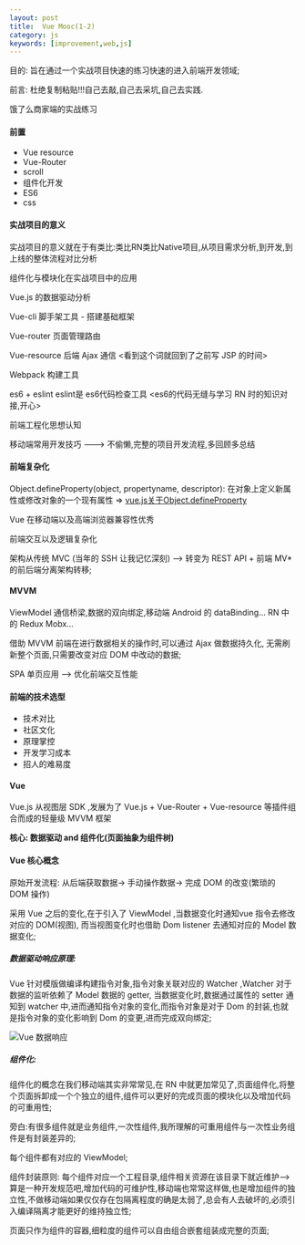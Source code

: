 ```yaml
---
layout: post
title:  Vue Mooc(1-2)
category: js
keywords: [improvement,web,js]
---
```


目的: 旨在通过一个实战项目快速的练习快速的进入前端开发领域;

前言: 杜绝复制粘贴!!!自己去敲,自己去采坑,自己去实践.

饿了么商家端的实战练习

#### 前置

* Vue resource  
* Vue-Router   
* scroll  
* 组件化开发  
* ES6    
* css

#### 实战项目的意义

实战项目的意义就在于有类比:类比RN类比Native项目,从项目需求分析,到开发,到上线的整体流程对比分析

组件化与模块化在实战项目中的应用

Vue.js 的数据驱动分析

Vue-cli 脚手架工具 - 搭建基础框架

Vue-router 页面管理路由   

Vue-resource 后端 Ajax 通信 <看到这个词就回到了之前写 JSP 的时间>  

Webpack 构建工具        

es6 + eslint eslint是 es6代码检查工具 <es6的代码无缝与学习 RN 时的知识对接,开心>  

前端工程化思想认知        

移动端常用开发技巧 --->  不偷懒,完整的项目开发流程,多回顾多总结   

#### 前端复杂化

Object.defineProperty(object, propertyname, descriptor): 在对象上定义新属性或修改对象的一个现有属性  => [vue.js关于Object.defineProperty](https://www.jianshu.com/p/07ba2b0c8fca)

Vue 在移动端以及高端浏览器兼容性优秀      

前端交互以及逻辑复杂化          

架构从传统 MVC (当年的 SSH 让我记忆深刻) --> 转变为 REST API + 前端 MV* 的前后端分离架构转移;

#### MVVM

ViewModel 通信桥梁,数据的双向绑定,移动端 Android 的 dataBinding... RN 中的 Redux Mobx...  

借助 MVVM 前端在进行数据相关的操作时,可以通过 Ajax 做数据持久化, 无需刷新整个页面,只需要改变对应 DOM 中改动的数据;

SPA 单页应用 --> 优化前端交互性能

#### 前端的技术选型

* 技术对比         
* 社区文化          
* 原理掌控          
* 开发学习成本          
* 招人的难易度         

#### Vue

Vue.js 从视图层 SDK ,发展为了 Vue.js + Vue-Router + Vue-resource 等插件组合而成的轻量级 MVVM 框架   

**核心: 数据驱动 and  组件化(页面抽象为组件树)**       

#### Vue 核心概念

原始开发流程: 从后端获取数据-> 手动操作数据-> 完成 DOM 的改变(繁琐的 DOM 操作)

采用 Vue 之后的变化,在于引入了 ViewModel ,当数据变化时通知vue 指令去修改对应的 DOM(视图), 而当视图变化时也借助 Dom listener 去通知对应的 Model 数据变化;

##### 数据驱动响应原理:

Vue 针对模版做编译构建指令对象,指令对象关联对应的 Watcher ,Watcher 对于数据的监听依赖了 Model 数据的 getter, 当数据变化时,数据通过属性的 setter 通知到 watcher 中,进而通知指令对象的变化,而指令对象是对于 Dom 的封装,也就是指令对象的变化影响到 Dom 的变更,进而完成双向绑定;

![Vue 数据响应](https://file.oncelee.com/20180424030233.png)

##### 组件化:

组件化的概念在我们移动端其实非常常见,在 RN 中就更加常见了,页面组件化,将整个页面拆卸成一个个独立的组件,组件可以更好的完成页面的模块化以及增加代码的可重用性;

旁白:有很多组件就是业务组件,一次性组件,我所理解的可重用组件与一次性业务组件是有封装差异的;

每个组件都有对应的 ViewModel;

组件封装原则: 每个组件对应一个工程目录,组件相关资源在该目录下就近维护--> 算是一种开发规范吧,增加代码的可维护性,移动端也常常这样做,也是增加组件的独立性,不做移动端如果仅仅存在包隔离程度的确是太弱了,总会有人去破坏的,必须引入编译隔离才能更好的维持独立性;

页面只作为组件的容器,细粒度的组件可以自由组合嵌套组装成完整的页面;  








